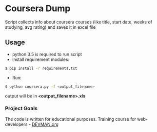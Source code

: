# Coursera Dump

Script collects info about coursera courses (like title, start date, weeks of studying, avg rating) and saves it in excel file

## Usage
* python 3.5 is required to run script
* install requirement modules:
```bash
$ pip install -r requirements.txt
```
* Run:

```bash
$ python coursera.py -f <output_filename>
```
output will be in **<output_filename>.xls**


### Project Goals

The code is written for educational purposes. Training course for web-developers - [DEVMAN.org](https://devman.org)
